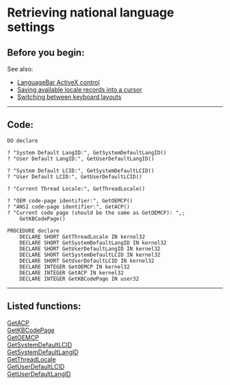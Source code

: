 
# Retrieving national language settings

## Before you begin:
See also:

* [LanguageBar ActiveX control](sample_000.md)  
* [Saving available locale records into a cursor](sample_076.md)  
* [Switching between keyboard layouts](sample_275.md)  
  
***  


## Code:
```foxpro  
DO declare

? "System Default LangID:", GetSystemDefaultLangID()
? "User Default LangID:", GetUserDefaultLangID()

? "System Default LCID:", GetSystemDefaultLCID()
? "User Default LCID:", GetUserDefaultLCID()

? "Current Thread Locale:", GetThreadLocale()

? "OEM code-page identifier:", GetOEMCP()
? "ANSI code-page identifier:", GetACP()
? "Current code page (should be the same as GetOEMCP): ",;
	GetKBCodePage()

PROCEDURE declare
	DECLARE SHORT GetThreadLocale IN kernel32
	DECLARE SHORT GetSystemDefaultLangID IN kernel32
	DECLARE SHORT GetUserDefaultLangID IN kernel32
	DECLARE SHORT GetSystemDefaultLCID IN kernel32
	DECLARE SHORT GetUserDefaultLCID IN kernel32
	DECLARE INTEGER GetOEMCP IN kernel32
	DECLARE INTEGER GetACP IN kernel32
	DECLARE INTEGER GetKBCodePage IN user32  
```  
***  


## Listed functions:
[GetACP](../libraries/kernel32/GetACP.md)  
[GetKBCodePage](../libraries/user32/GetKBCodePage.md)  
[GetOEMCP](../libraries/kernel32/GetOEMCP.md)  
[GetSystemDefaultLCID](../libraries/kernel32/GetSystemDefaultLCID.md)  
[GetSystemDefaultLangID](../libraries/kernel32/GetSystemDefaultLangID.md)  
[GetThreadLocale](../libraries/kernel32/GetThreadLocale.md)  
[GetUserDefaultLCID](../libraries/kernel32/GetUserDefaultLCID.md)  
[GetUserDefaultLangID](../libraries/kernel32/GetUserDefaultLangID.md)  
